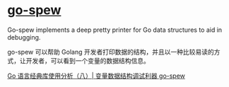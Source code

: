 # [go-spew](https://github.com/davecgh/go-spew)

Go-spew implements a deep pretty printer for Go data structures to aid in debugging.

go-spew 可以帮助 Golang 开发者打印数据的结构，并且以一种比较易读的方式，让开发者，可以看到一个变量的数据结构信息。

[Go 语言经典库使用分析（八）| 变量数据结构调试利器 go-spew](https://www.flysnow.org/2019/02/03/golang-classic-libs-go-spew.html)
